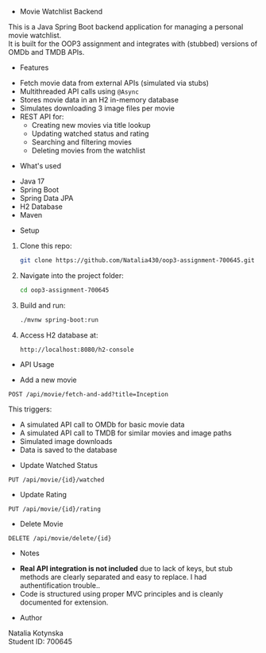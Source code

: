 * Movie Watchlist Backend

This is a Java Spring Boot backend application for managing a personal movie watchlist.  
It is built for the OOP3 assignment and integrates with (stubbed) versions of OMDb and TMDB APIs.

* Features

- Fetch movie data from external APIs (simulated via stubs)
- Multithreaded API calls using `@Async`
- Stores movie data in an H2 in-memory database
- Simulates downloading 3 image files per movie
- REST API for:
  - Creating new movies via title lookup
  - Updating watched status and rating
  - Searching and filtering movies
  - Deleting movies from the watchlist

* What's used

- Java 17
- Spring Boot
- Spring Data JPA
- H2 Database
- Maven

* Setup

1. Clone this repo:
   ```bash
   git clone https://github.com/Natalia430/oop3-assignment-700645.git
   ```

2. Navigate into the project folder:
   ```bash
   cd oop3-assignment-700645
   ```

3. Build and run:
   ```bash
   ./mvnw spring-boot:run
   ```

4. Access H2 database at:
   ```
   http://localhost:8080/h2-console
   ```

* API Usage

* Add a new movie
```
POST /api/movie/fetch-and-add?title=Inception
```

This triggers:
- A simulated API call to OMDb for basic movie data
- A simulated API call to TMDB for similar movies and image paths
- Simulated image downloads
- Data is saved to the database

* Update Watched Status
```
PUT /api/movie/{id}/watched
```

* Update Rating
```
PUT /api/movie/{id}/rating
```

* Delete Movie
```
DELETE /api/movie/delete/{id}
```

* Notes

- **Real API integration is not included** due to lack of keys, but stub methods are clearly separated and easy to replace. I had authentification trouble..
- Code is structured using proper MVC principles and is cleanly documented for extension.

* Author

Natalia Kotynska  
Student ID: 700645
